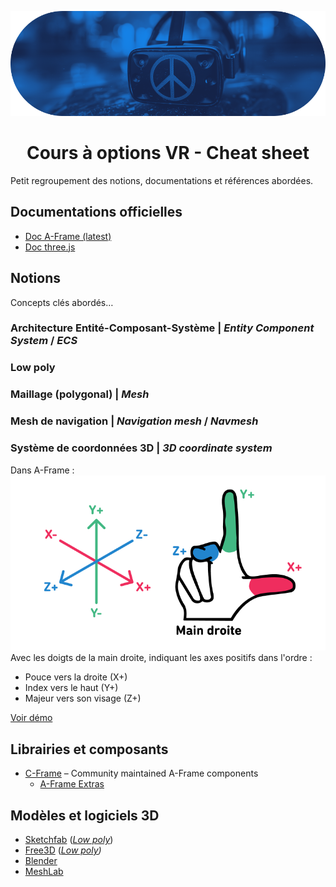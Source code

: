 ![VRIM](./img/vrim-cheat.png)

<h1 align="center">Cours à options VR - Cheat sheet</h1>

Petit regroupement des notions, documentations et références abordées.

## Documentations officielles

- [Doc A-Frame (latest)](https://aframe.io/docs/master/introduction/)
- [Doc three.js](https://threejs.org/docs/)

## Notions

Concepts clés abordés…

### Architecture Entité-Composant-Système | _Entity Component System_ / _ECS_

### Low poly

### Maillage (polygonal) | _Mesh_

### Mesh de navigation | _Navigation mesh_ / _Navmesh_

### Système de coordonnées 3D | _3D coordinate system_

Dans A-Frame :
![A-Frame coordinates system](./img/cheat/axis-right-hand.png)
Avec les doigts de la main droite, indiquant les axes positifs dans l'ordre :

- Pouce vers la droite (X+)
- Index vers le haut (Y+)
- Majeur vers son visage (Z+)

[Voir démo](https://glitch.com/edit/#!/a-frame-axis)

## Librairies et composants

- [C-Frame](https://github.com/c-frame) – Community maintained A-Frame components
  - [A-Frame Extras](https://github.com/c-frame/aframe-extras)

## Modèles et logiciels 3D

- [Sketchfab](https://sketchfab.com/) (_[Low poly](https://sketchfab.com/search?features=downloadable&licenses=322a749bcfa841b29dff1e8a1bb74b0b&licenses=b9ddc40b93e34cdca1fc152f39b9f375&licenses=72360ff1740d419791934298b8b6d270&licenses=bbfe3f7dbcdd4122b966b85b9786a989&licenses=2628dbe5140a4e9592126c8df566c0b7&licenses=34b725081a6a4184957efaec2cb84ed3&licenses=7c23a1ba438d4306920229c12afcb5f9&q=low+poly&type=models)_)
- [Free3D](https://free3d.com/) (_[Low poly](https://free3d.com/3d-models/lowpoly))_
- [Blender](https://www.blender.org/)
- [MeshLab](https://www.meshlab.net/)
